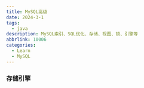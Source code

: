 ```yaml
---
title: MySQL高级
date: 2024-3-1
tags:
  - java
description: MySQL索引、SQL优化、存储、视图、锁、引擎等
abbrlink: 10006
categories: 
  - Learn
  - MySQL
---
```


### 存储引擎
